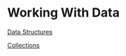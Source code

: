 # Working With Data

[Data Structures](working_with_data/data_structures.md)

[Collections](working_with_data/collections.md)